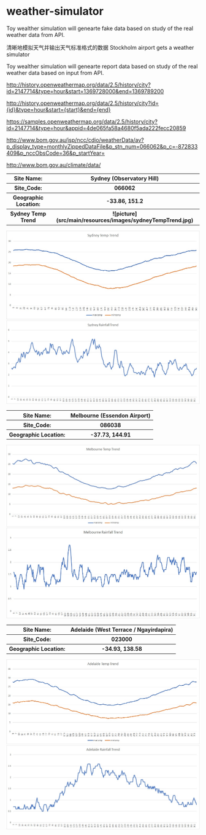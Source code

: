 # weather-simulator
Toy wealther simulation will genearte fake data based on study of the real weather data from API.

清晰地模拟天气并输出天气标准格式的数据
Stockholm airport gets a weather simulator

Toy wealther simulation will genearte report data based on study of the real weather data based on input from API.


http://history.openweathermap.org/data/2.5/history/city?id=2147714&type=hour&start=1369728000&end=1369789200

http://history.openweathermap.org/data/2.5/history/city?id={id}&type=hour&start={start}&end={end}

https://samples.openweathermap.org/data/2.5/history/city?id=2147714&type=hour&appid=4de065fa58a4680f5ada222fecc20859

http://www.bom.gov.au/jsp/ncc/cdio/weatherData/av?p_display_type=monthlyZippedDataFile&p_stn_num=066062&p_c=-872833409&p_nccObsCode=36&p_startYear=

http://www.bom.gov.au/climate/data/

<table class="tg">
  <tr>
    <th class="tg-yw4l"><b>Site Name:</b></th>
    <th class="tg-yw4l">Sydney (Observatory Hill)</th>
  </tr>
  <tr>
    <th class="tg-yw4l"><b>Site_Code:</b></th>
    <th class="tg-yw4l">066062</th>
  </tr>
  <tr>
    <th class="tg-yw4l"><b>Geographic Location:</b></th>
    <th class="tg-yw4l">-33.86, 151.2</th>
  </tr>
  <tr>
    <th class="tg-yw4l"><b>Sydney Temp Trend</b></th>
    <th class="tg-yw4l">![picture](src/main/resources/images/sydneyTempTrend.jpg)</th>
  </tr>
</table>

![picture](src/main/resources/images/sydneyTempTrend.jpg)
![picture](src/main/resources/images/sydneyRainfallTrend.jpg)

<table class="tg">
  <tr>
    <th class="tg-yw4l"><b>Site Name:</b></th>
    <th class="tg-yw4l">Melbourne (Essendon Airport)</th>
  </tr>
  <tr>
    <th class="tg-yw4l"><b>Site_Code:</b></th>
    <th class="tg-yw4l">086038</th>
  </tr>
  <tr>
    <th class="tg-yw4l"><b>Geographic Location:</b></th>
    <th class="tg-yw4l">-37.73, 144.91</th>
  </tr>
</table>

![picture](src/main/resources/images/melbourneTempTrend.jpg)
![picture](src/main/resources/images/melbourneRainfallTrend.jpg)

<table class="tg">
  <tr>
    <th class="tg-yw4l"><b>Site Name:</b></th>
    <th class="tg-yw4l">Adelaide (West Terrace / Ngayirdapira)</th>
  </tr>
  <tr>
    <th class="tg-yw4l"><b>Site_Code:</b></th>
    <th class="tg-yw4l">023000</th>
  </tr>
  <tr>
    <th class="tg-yw4l"><b>Geographic Location:</b></th>
    <th class="tg-yw4l">-34.93, 138.58</th>
  </tr>
</table>

![picture](src/main/resources/images/adelaideTempTrend.jpg)
![picture](src/main/resources/images/adelaideRainfallTrend.jpg)

